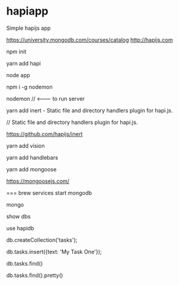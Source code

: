 # hapiapp
Simple hapijs app

https://university.mongodb.com/courses/catalog
http://hapijs.com

npm init

yarn add hapi

node app

npm i -g nodemon

nodemon // <--- to run server

yarn add inert - Static file and directory handlers plugin for hapi.js.

// Static file and directory handlers plugin for hapi.js.

https://github.com/hapijs/inert

yarn add vision

yarn add handlebars

yarn add mongoose

https://mongoosejs.com/

===
brew services start mongodb

mongo

show dbs

use hapidb

db.createCollection('tasks');

db.tasks.insert({text: 'My Task One'});

db.tasks.find()

db.tasks.find().pretty()
